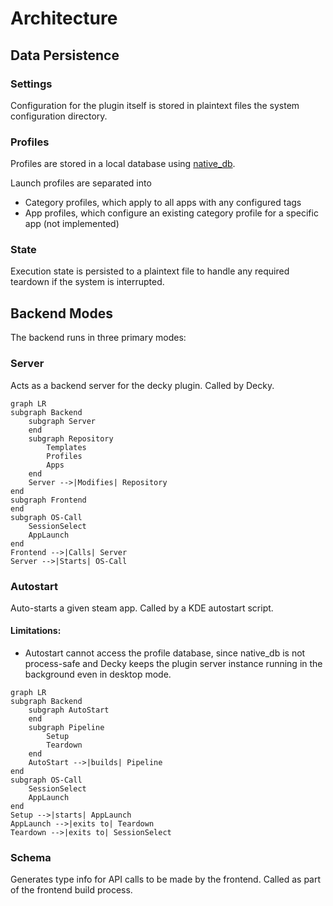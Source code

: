 # Architecture

## Data Persistence

### Settings

Configuration for the plugin itself is stored in plaintext files the system configuration directory.

### Profiles

Profiles are stored in a local database using [native_db](https://github.com/vincent-herlemont/native_db).

Launch profiles are separated into 
- Category profiles, which apply to all apps with any configured tags
- App profiles, which configure an existing category profile for a specific app (not implemented)

### State

Execution state is persisted to a plaintext file to handle any required teardown if the system is interrupted.

## Backend Modes

The backend runs in three primary modes:

### Server

Acts as a backend server for the decky plugin. Called by Decky.

```mermaid
graph LR
subgraph Backend
    subgraph Server
    end
    subgraph Repository
        Templates
        Profiles
        Apps
    end
    Server -->|Modifies| Repository
end
subgraph Frontend
end
subgraph OS-Call
    SessionSelect
    AppLaunch
end
Frontend -->|Calls| Server
Server -->|Starts| OS-Call
```


### Autostart

Auto-starts a given steam app. Called by a KDE autostart script. 

#### Limitations:
- Autostart cannot access the profile database, since native_db is not process-safe and Decky keeps the plugin server instance running in the background even in desktop mode.


```mermaid
graph LR
subgraph Backend
    subgraph AutoStart
    end
    subgraph Pipeline
        Setup
        Teardown
    end
    AutoStart -->|builds| Pipeline
end
subgraph OS-Call
    SessionSelect
    AppLaunch
end
Setup -->|starts| AppLaunch
AppLaunch -->|exits to| Teardown
Teardown -->|exits to| SessionSelect
```

### Schema

Generates type info for API calls to be made by the frontend. Called as part of the frontend build process.




